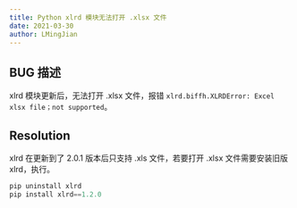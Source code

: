 ```yaml
---
title: Python xlrd 模块无法打开 .xlsx 文件
date: 2021-03-30
author: LMingJian
---
```


## BUG 描述

xlrd 模块更新后，无法打开 .xlsx 文件，报错 `xlrd.biffh.XLRDError: Excel xlsx file；not supported`。

## Resolution

xlrd 在更新到了 2.0.1 版本后只支持 .xls 文件，若要打开 .xlsx 文件需要安装旧版 xlrd，执行。

```python
pip uninstall xlrd
pip install xlrd==1.2.0
```

